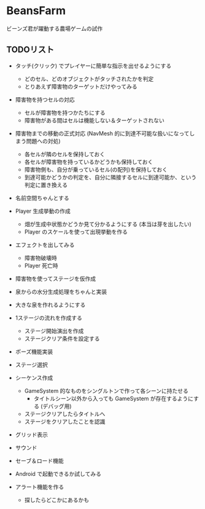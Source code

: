 # BeansFarm
ビーンズ君が躍動する農場ゲームの試作

## TODOリスト

- タッチ(クリック) でプレイヤーに簡単な指示を出せるようにする
  - どのセル、どのオブジェクトがタッチされたかを判定
  - とりあえず障害物のターゲットだけやってみる

- 障害物を持つセルの対応
  - セルが障害物を持つかたちにする
  - 障害物がある間はセルは機能しない＆ターゲットされない

- 障害物までの移動の正式対応
  (NavMesh 的に到達不可能な扱いになってしまう問題への対処)
  - 各セルが隣のセルを保持しておく
  - 各セルが障害物を持っているかどうかも保持しておく
  - 障害物側も、自分が乗っているセル(の配列)を保持しておく
  - 到達可能かどうかの判定を、自分に隣接するセルに到達可能か、という判定に置き換える

- 名前空間ちゃんとする

- Player 生成挙動の作成
  - 畑が生成中状態かどうか見て分かるようにする (本当は芽を出したい)
  - Player のスケールを使って出現挙動を作る

- エフェクトを出してみる
  - 障害物破壊時
  - Player 死亡時

- 障害物を使ってステージを仮作成

- 泉からの水分生成処理をちゃんと実装

- 大きな泉を作れるようにする

- 1ステージの流れを作成する
  - ステージ開始演出を作成
  - ステージクリア条件を設定する

- ポーズ機能実装

- ステージ選択

- シーケンス作成
  - GameSystem 的なものをシングルトンで作って各シーンに持たせる
    - タイトルシーン以外から入っても GameSystem が存在するようにする (デバッグ用)
  - ステージクリアしたらタイトルへ
  - ステージをクリアしたことを認識

- グリッド表示

- サウンド

- セーブ＆ロード機能

- Android で起動できるか試してみる

- アラート機能を作る
  - 探したらどこかにあるかも


